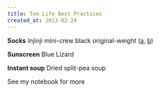 ```yaml
---
title: Tom Life Best Practices
created_at: 2013-02-24
---
```


**Socks** Injinji mini-crew black original-weight ([a](socks-a.png), [b](socks-b.png))

**Sunscreen** Blue Lizard

**Instant soup** Dried split-pea soup

See my notebook for more
